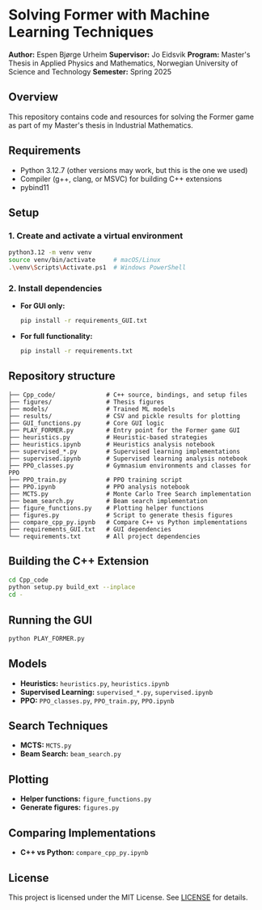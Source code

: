 # Solving Former with Machine Learning Techniques

**Author:** Espen Bjørge Urheim
**Supervisor:** Jo Eidsvik
**Program:** Master's Thesis in Applied Physics and Mathematics, Norwegian University of Science and Technology
**Semester:** Spring 2025

## Overview

This repository contains code and resources for solving the Former game as part of my Master's thesis in Industrial Mathematics.

## Requirements

* Python 3.12.7 (other versions may work, but this is the one we used)
* Compiler (g++, clang, or MSVC) for building C++ extensions
* pybind11

## Setup

### 1. Create and activate a virtual environment

```bash
python3.12 -m venv venv
source venv/bin/activate     # macOS/Linux
.\venv\Scripts\Activate.ps1  # Windows PowerShell
```

### 2. Install dependencies

* **For GUI only:**

  ```bash
  pip install -r requirements_GUI.txt
  ```
* **For full functionality:**

  ```bash
  pip install -r requirements.txt
  ```

## Repository structure

```
├── Cpp_code/              # C++ source, bindings, and setup files
├── figures/               # Thesis figures
├── models/                # Trained ML models
├── results/               # CSV and pickle results for plotting
├── GUI_functions.py       # Core GUI logic
├── PLAY_FORMER.py         # Entry point for the Former game GUI
├── heuristics.py          # Heuristic-based strategies
├── heuristics.ipynb       # Heuristics analysis notebook
├── supervised_*.py        # Supervised learning implementations
├── supervised.ipynb       # Supervised learning analysis notebook
├── PPO_classes.py         # Gymnasium environments and classes for PPO
├── PPO_train.py           # PPO training script
├── PPO.ipynb              # PPO analysis notebook
├── MCTS.py                # Monte Carlo Tree Search implementation
├── beam_search.py         # Beam search implementation
├── figure_functions.py    # Plotting helper functions
├── figures.py             # Script to generate thesis figures
├── compare_cpp_py.ipynb   # Compare C++ vs Python implementations
├── requirements_GUI.txt   # GUI dependencies
└── requirements.txt       # All project dependencies
```

## Building the C++ Extension

```bash
cd Cpp_code
python setup.py build_ext --inplace
cd -
```

## Running the GUI

```bash
python PLAY_FORMER.py
```

## Models

* **Heuristics:** `heuristics.py`, `heuristics.ipynb`
* **Supervised Learning:** `supervised_*.py`, `supervised.ipynb`
* **PPO:** `PPO_classes.py`, `PPO_train.py`, `PPO.ipynb`

## Search Techniques

* **MCTS:** `MCTS.py`
* **Beam Search:** `beam_search.py`

## Plotting

* **Helper functions:** `figure_functions.py`
* **Generate figures:** `figures.py`

## Comparing Implementations

* **C++ vs Python:** `compare_cpp_py.ipynb`

## License

This project is licensed under the MIT License. See [LICENSE](LICENSE) for details.
